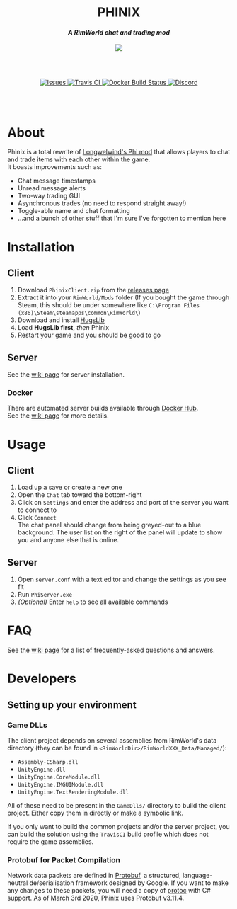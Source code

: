 <h1 align="center">PHINIX</h1>
<h4 align="center"><i>A RimWorld chat and trading mod</i></h4>
<p align="center"><img src="https://i.imgur.com/uXnIeua.png"></img></p>
<br><br>
<p align="center">
  <a href="https://github.com/PhinixTeam/Phinix/issues">
    <img src="https://img.shields.io/github/issues/PhinixTeam/Phinix.svg?style=flat-square" alt="Issues">
  </a>
  <a href="https://travis-ci.org/PhinixTeam/Phinix">
    <img src="https://img.shields.io/travis/PhinixTeam/Phinix.svg?style=flat-square" alt="Travis CI">
  </a>
  <a href="https://hub.docker.com/r/phinixteam/phinix">
    <img alt="Docker Build Status" src="https://img.shields.io/docker/cloud/build/phinixteam/phinix.svg?label=docker&style=flat-square">
  </a>
  <a href="https://discord.gg/d4Y5xks">
    <img src="https://img.shields.io/discord/363547745564360704.svg?colorB=7289DA&label=Discord&style=flat-square" alt="Discord">
  </a>
</p>
<br><br>

<!-- It'd be great if markdown had some way of aligning things, but ya gotta do what ya gotta do -->

# About
Phinix is a total rewrite of [Longwelwind's Phi mod](https://github.com/longwelwind/phi) that allows players to chat and trade items with each other within the game.  
It boasts improvements such as:
 - Chat message timestamps
 - Unread message alerts
 - Two-way trading GUI
 - Asynchronous trades (no need to respond straight away!)
 - Toggle-able name and chat formatting
 - ...and a bunch of other stuff that I'm sure I've forgotten to mention here

# Installation
## Client
1. Download `PhinixClient.zip` from the [releases page](https://github.com/PhinixTeam/Phinix/releases/latest)
2. Extract it into your `RimWorld/Mods` folder
(If you bought the game through Steam, this should be under somewhere like `C:\Program Files (x86)\Steam\steamapps\common\RimWorld\`)
3. Download and install [HugsLib](https://github.com/UnlimitedHugs/RimworldHugsLib/releases/latest)
4. Load **HugsLib first**, *then* Phinix
5. Restart your game and you should be good to go

## Server
See the [wiki page](https://github.com/PhinixTeam/Phinix/wiki/Hosting-a-server) for server installation.

### Docker
There are automated server builds available through [Docker Hub](https://hub.docker.com/r/thomotron/phinix).  
See the [wiki page](https://github.com/PhinixTeam/Phinix/wiki/Hosting-a-server#docker-container) for more details.

# Usage
## Client
1. Load up a save or create a new one
2. Open the `Chat` tab toward the bottom-right
3. Click on `Settings` and enter the address and port of the server you want to connect to
4. Click `Connect`   
The chat panel should change from being greyed-out to a blue background. The user list on the right of the panel will update to show you and anyone else that is online.

## Server
1. Open `server.conf` with a text editor and change the settings as you see fit
2. Run `PhiServer.exe`
3. *(Optional)* Enter `help` to see all available commands

# FAQ
See the [wiki page](https://github.com/PhinixTeam/Phinix/wiki/FAQ) for a list of frequently-asked questions and answers.

# Developers
## Setting up your environment
### Game DLLs
The client project depends on several assemblies from RimWorld's data directory (they can be found in `<RimWorldDir>/RimWorldXXX_Data/Managed/`):
- `Assembly-CSharp.dll`
- `UnityEngine.dll`
- `UnityEngine.CoreModule.dll`
- `UnityEngine.IMGUIModule.dll`
- `UnityEngine.TextRenderingModule.dll`

All of these need to be present in the `GameDlls/` directory to build the client project. Either copy them in directly or make a symbolic link.

If you only want to build the common projects and/or the server project, you can build the solution using the `TravisCI` build profile which does not require the game assemblies.

### Protobuf for Packet Compilation
Network data packets are defined in [Protobuf](https://developers.google.com/protocol-buffers/), a structured, language-neutral de/serialisation framework designed by Google. If you want to make any changes to these packets, you will need a copy of [protoc](https://github.com/protocolbuffers/protobuf/releases/tag/v3.11.4) with C# support. As of March 3rd 2020, Phinix uses Protobuf v3.11.4.
